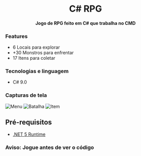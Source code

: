 <h1 align="center">
C# RPG
</h1>
<h4 align="center">
Jogo de RPG feito em C# que trabalha no CMD
</h4>

### Features
- 6 Locais para explorar
- +30 Monstros para enfrentar
- 17 Itens para coletar

### Tecnologias e linguagem
- C# 9.0

### Capturas de tela
![Menu](https://github.com/LuanRoger/CRPG/blob/master/assets/imgs/CRPGMenu.png)
![Batalha](https://github.com/LuanRoger/CRPG/blob/master/assets/imgs/Batalha.png)
![Item](https://github.com/LuanRoger/CRPG/blob/master/assets/imgs/Item.png)

## Pré-requisitos
- [.NET 5 Runtime](https://dotnet.microsoft.com/download/dotnet/5.0)

### Aviso: Jogue antes de ver o código
